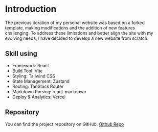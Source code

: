 # Introduction

The previous iteration of my personal website was based on a forked template, making modifications and the addition of new features challenging. To address these limitations and better align the site with my evolving needs, I have decided to develop a new website from scratch.

## Skill using

- Framework: React
- Build Tool: Vite
- Styling: Tailwind CSS
- State Management: Zustand
- Routing: TanStack Router
- Markdown Parsing: react-markdown
- Deploy & Analytics: Vercel

## Repository

You can find the project repository on GitHub: [Github Repo](https://github.com/willychang21/Profolio)
